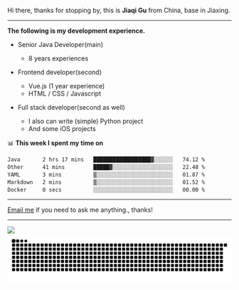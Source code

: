 Hi there, thanks for stopping by, this is **Jiaqi Gu** from China, base in Jiaxing.

---

**The following is my development experience.**

- Senior Java Developer(main)
  - 8 years experiences

- Frontend developer(second)
  - Vue.js (1 year experience)
  - HTML / CSS / Javascript
  
- Full stack developer(second as well)
  - I also can write (simple) Python project
  - And some iOS projects

📊 **This week I spent my time on**
<!--START_SECTION:waka-->

```txt
Java       2 hrs 17 mins   ██████████████████▓░░░░░░   74.12 %
Other      41 mins         █████▓░░░░░░░░░░░░░░░░░░░   22.48 %
YAML       3 mins          ▒░░░░░░░░░░░░░░░░░░░░░░░░   01.87 %
Markdown   2 mins          ▒░░░░░░░░░░░░░░░░░░░░░░░░   01.52 %
Docker     0 secs          ░░░░░░░░░░░░░░░░░░░░░░░░░   00.00 %
```

<!--END_SECTION:waka-->

---

[Email me](mailto:htk2klwgr@mozmail.com?subject=Hiring_from_GitHub) if you need to ask me anything., thanks!

---

![]( https://visitor-badge.glitch.me/badge?page_id=githubgujiaqi)
![]( https://github.com/droid-Q/droid-Q/raw/output/github-contribution-grid-snake.svg#gh-dark-mode-only)
